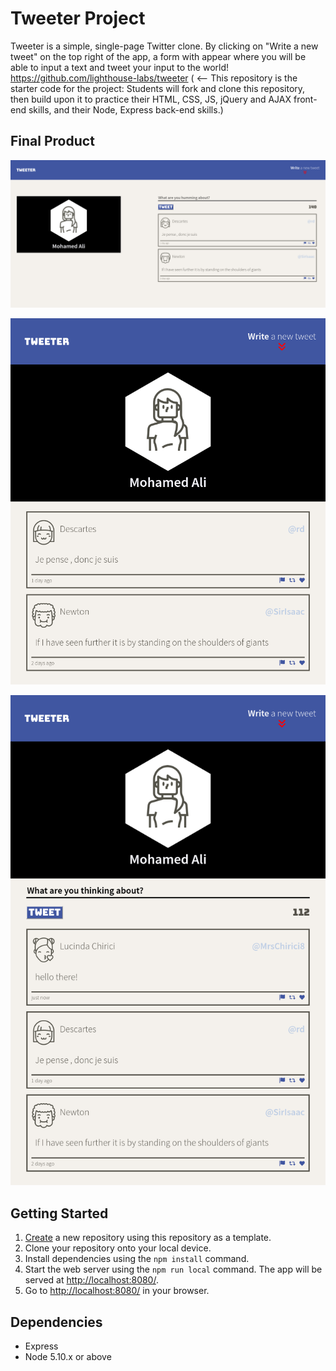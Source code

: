 # Tweeter Project

Tweeter is a simple, single-page Twitter clone. By clicking on "Write a new tweet" on the top right of the app, a form with appear where you will be able to input a text and tweet your input to the world! https://github.com/lighthouse-labs/tweeter ( <-- This repository is the starter code for the project: Students will fork and clone this repository, then build upon it to practice their HTML, CSS, JS, jQuery and AJAX front-end skills, and their Node, Express back-end skills.)

## Final Product

!["Screenshot of Desktop View"](https://github.com/Mohamed-C0DE/Tweeter-App/blob/master/docs/desktop-view.png?raw=true)

!["Screenshot of Mobile/Tablet View"](https://github.com/Mohamed-C0DE/Tweeter-App/blob/master/docs/mobile-tablet-view.png?raw=true)

!["Screenshot of Mobile/Tablet View with Input Form"](https://github.com/Mohamed-C0DE/Tweeter-App/blob/master/docs/mobile-tablet-input-view.png?raw=true)

## Getting Started

1. [Create](https://docs.github.com/en/repositories/creating-and-managing-repositories/creating-a-repository-from-a-template) a new repository using this repository as a template.
2. Clone your repository onto your local device.
3. Install dependencies using the `npm install` command.
4. Start the web server using the `npm run local` command. The app will be served at <http://localhost:8080/>.
5. Go to <http://localhost:8080/> in your browser.

## Dependencies

- Express
- Node 5.10.x or above
